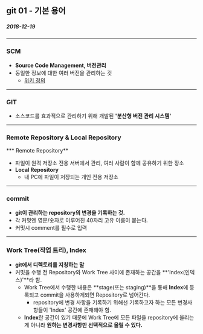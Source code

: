 ## git 01 - 기본 용어

##### 2018-12-19

---

### SCM

* **Source Code Management, 버전관리**
* 동일한 정보에 대한 여러 버전을 관리하는 것
  * [위키 정의](https://ko.wikipedia.org/wiki/%EB%B2%84%EC%A0%84_%EA%B4%80%EB%A6%AC)

---

### GIT

* 소스코드를 효과적으로 관리하기 위해 개발된 **'분산형 버전 관리 시스템'**

---

### Remote Repository & Local Repository

*** Remote Repository**
  * 파일이 원격 저장소 전용 서버에서 관리, 여러 사람이 함께 공유하기 위한 장소
* **Local Repository**
  * 내 PC에 파일이 저장되는 개인 전용 저장소

---

### commit

* **git이 관리하는 repository의 변경을 기록하는 것.**
* 각 커밋엔 영문/숫자로 이루어진 40자리 고유 이름이 붙는다.
* 커밋시 comment를 필수로 입력
  
---

### Work Tree(작업 트리), Index

* **git에서 디렉토리를 지칭하는 말**
* 커밋을 수행 전 Repository와 Work Tree 사이에 존재하는 공간을 **'Index(인덱스)'**라 함.
  * Work Tree에서 수행한 내용은 **stage(또는 staging)**을 통해 **Index**에 등록되고 commit을 사용하게되면 Repository로 넘어간다.
    * repository에 변경 사항을 기록하기 위해선 기록하고자 하는 모든 변경사항들이 'Index' 공간에 존재해야 함.
  * **Index**란 공간이 있기 때문에 Work Tree에 모든 파일을 repository에 올리는게 아니라 **원하는 변경사항만 선택적으로 올릴 수 있다.**


